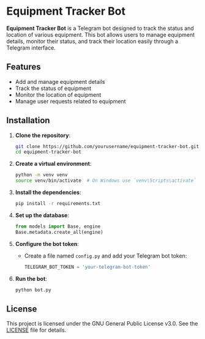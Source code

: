 # Equipment Tracker Bot

**Equipment Tracker Bot** is a Telegram bot designed to track the status and location of various equipment. This bot allows users to manage equipment details, monitor their status, and track their location easily through a Telegram interface.

## Features

- Add and manage equipment details
- Track the status of equipment
- Monitor the location of equipment
- Manage user requests related to equipment

## Installation

1. **Clone the repository**:
    ```bash
    git clone https://github.com/yourusername/equipment-tracker-bot.git
    cd equipment-tracker-bot
    ```

2. **Create a virtual environment**:
    ```bash
    python -m venv venv
    source venv/bin/activate  # On Windows use `venv\Scripts\activate`
    ```

3. **Install the dependencies**:
    ```bash
    pip install -r requirements.txt
    ```

4. **Set up the database**:
    ```python
    from models import Base, engine
    Base.metadata.create_all(engine)
    ```

5. **Configure the bot token**:
    - Create a file named `config.py` and add your Telegram bot token:
        ```python
        TELEGRAM_BOT_TOKEN = 'your-telegram-bot-token'
        ```

6. **Run the bot**:
    ```bash
    python bot.py
    ```

## License

This project is licensed under the GNU General Public License v3.0. See the [LICENSE](LICENSE) file for details.
